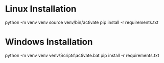 # Linux Installation

python -m venv venv
source venv/bin/activate
pip install -r requirements.txt

# Windows Installation

python -m venv venv
venv\Scripts\activate.bat
pip install -r requirements.txt
